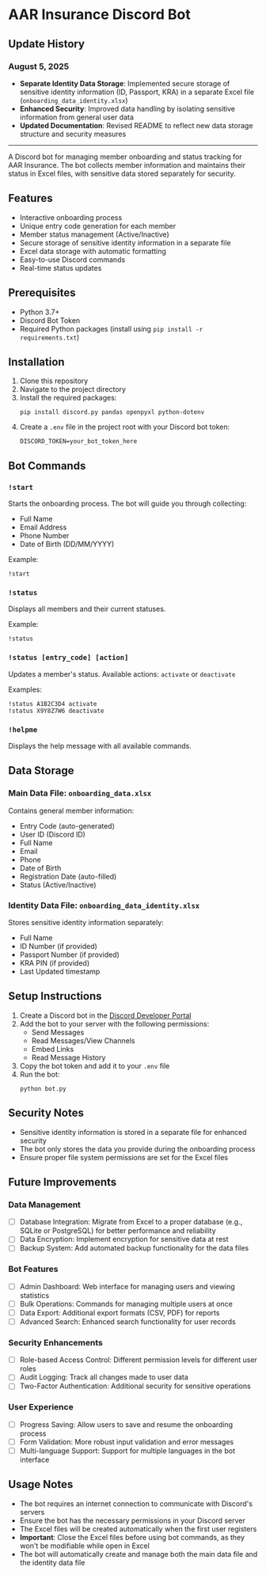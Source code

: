 # AAR Insurance Discord Bot

## Update History

### August 5, 2025
- **Separate Identity Data Storage**: Implemented secure storage of sensitive identity information (ID, Passport, KRA) in a separate Excel file (`onboarding_data_identity.xlsx`)
- **Enhanced Security**: Improved data handling by isolating sensitive information from general user data
- **Updated Documentation**: Revised README to reflect new data storage structure and security measures

---


A Discord bot for managing member onboarding and status tracking for AAR Insurance. The bot collects member information and maintains their status in Excel files, with sensitive data stored separately for security.

## Features

- Interactive onboarding process
- Unique entry code generation for each member
- Member status management (Active/Inactive)
- Secure storage of sensitive identity information in a separate file
- Excel data storage with automatic formatting
- Easy-to-use Discord commands
- Real-time status updates

## Prerequisites

- Python 3.7+
- Discord Bot Token
- Required Python packages (install using `pip install -r requirements.txt`)

## Installation

1. Clone this repository
2. Navigate to the project directory
3. Install the required packages:
   ```
   pip install discord.py pandas openpyxl python-dotenv
   ```
4. Create a `.env` file in the project root with your Discord bot token:
   ```
   DISCORD_TOKEN=your_bot_token_here
   ```

## Bot Commands

### `!start`
Starts the onboarding process. The bot will guide you through collecting:
- Full Name
- Email Address
- Phone Number
- Date of Birth (DD/MM/YYYY)

Example:
```
!start
```

### `!status`
Displays all members and their current statuses.

Example:
```
!status
```

### `!status [entry_code] [action]`
Updates a member's status. Available actions: `activate` or `deactivate`

Examples:
```
!status A1B2C3D4 activate
!status X9Y8Z7W6 deactivate
```

### `!helpme`
Displays the help message with all available commands.

## Data Storage

### Main Data File: `onboarding_data.xlsx`
Contains general member information:
- Entry Code (auto-generated)
- User ID (Discord ID)
- Full Name
- Email
- Phone
- Date of Birth
- Registration Date (auto-filled)
- Status (Active/Inactive)

### Identity Data File: `onboarding_data_identity.xlsx`
Stores sensitive identity information separately:
- Full Name
- ID Number (if provided)
- Passport Number (if provided)
- KRA PIN (if provided)
- Last Updated timestamp

## Setup Instructions

1. Create a Discord bot in the [Discord Developer Portal](https://discord.com/developers/applications)
2. Add the bot to your server with the following permissions:
   - Send Messages
   - Read Messages/View Channels
   - Embed Links
   - Read Message History
3. Copy the bot token and add it to your `.env` file
4. Run the bot:
   ```
   python bot.py
   ```

## Security Notes
- Sensitive identity information is stored in a separate file for enhanced security
- The bot only stores the data you provide during the onboarding process
- Ensure proper file system permissions are set for the Excel files

## Future Improvements

### Data Management
- [ ] Database Integration: Migrate from Excel to a proper database (e.g., SQLite or PostgreSQL) for better performance and reliability
- [ ] Data Encryption: Implement encryption for sensitive data at rest
- [ ] Backup System: Add automated backup functionality for the data files

### Bot Features
- [ ] Admin Dashboard: Web interface for managing users and viewing statistics
- [ ] Bulk Operations: Commands for managing multiple users at once
- [ ] Data Export: Additional export formats (CSV, PDF) for reports
- [ ] Advanced Search: Enhanced search functionality for user records

### Security Enhancements
- [ ] Role-based Access Control: Different permission levels for different user roles
- [ ] Audit Logging: Track all changes made to user data
- [ ] Two-Factor Authentication: Additional security for sensitive operations

### User Experience
- [ ] Progress Saving: Allow users to save and resume the onboarding process
- [ ] Form Validation: More robust input validation and error messages
- [ ] Multi-language Support: Support for multiple languages in the bot interface

## Usage Notes
- The bot requires an internet connection to communicate with Discord's servers
- Ensure the bot has the necessary permissions in your Discord server
- The Excel files will be created automatically when the first user registers
- **Important**: Close the Excel files before using bot commands, as they won't be modifiable while open in Excel
- The bot will automatically create and manage both the main data file and the identity data file
